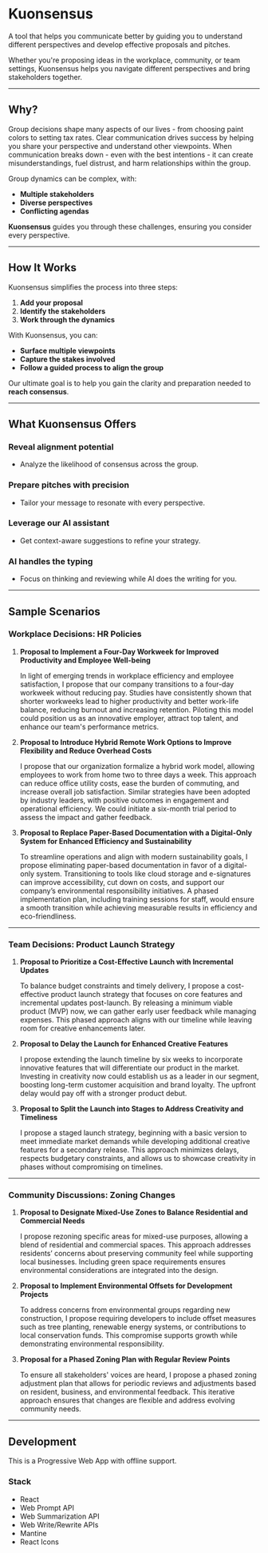 # Kuonsensus

A tool that helps you communicate better by guiding you to understand different perspectives and develop effective proposals and pitches.

Whether you're proposing ideas in the workplace, community, or team settings, Kuonsensus helps you navigate different perspectives and bring stakeholders together.

---

## Why?

Group decisions shape many aspects of our lives - from choosing paint colors to setting tax rates. Clear communication drives success by helping you share your perspective and understand other viewpoints. When communication breaks down - even with the best intentions - it can create misunderstandings, fuel distrust, and harm relationships within the group.

Group dynamics can be complex, with:

- **Multiple stakeholders**
- **Diverse perspectives**
- **Conflicting agendas**

**Kuonsensus** guides you through these challenges, ensuring you consider every perspective.

---

## How It Works

Kuonsensus simplifies the process into three steps:

1. **Add your proposal**
2. **Identify the stakeholders**
3. **Work through the dynamics**

With Kuonsensus, you can:

- **Surface multiple viewpoints**
- **Capture the stakes involved**
- **Follow a guided process to align the group**

Our ultimate goal is to help you gain the clarity and preparation needed to **reach consensus**.

---

## What Kuonsensus Offers

### Reveal alignment potential

- Analyze the likelihood of consensus across the group.

### Prepare pitches with precision

- Tailor your message to resonate with every perspective.

### Leverage our AI assistant

- Get context-aware suggestions to refine your strategy.

### AI handles the typing

- Focus on thinking and reviewing while AI does the writing for you.

---

## Sample Scenarios

### Workplace Decisions: HR Policies

1. **Proposal to Implement a Four-Day Workweek for Improved Productivity and Employee Well-being**

   In light of emerging trends in workplace efficiency and employee satisfaction, I propose that our company transitions to a four-day workweek without reducing pay. Studies have consistently shown that shorter workweeks lead to higher productivity and better work-life balance, reducing burnout and increasing retention. Piloting this model could position us as an innovative employer, attract top talent, and enhance our team's performance metrics.

2. **Proposal to Introduce Hybrid Remote Work Options to Improve Flexibility and Reduce Overhead Costs**

   I propose that our organization formalize a hybrid work model, allowing employees to work from home two to three days a week. This approach can reduce office utility costs, ease the burden of commuting, and increase overall job satisfaction. Similar strategies have been adopted by industry leaders, with positive outcomes in engagement and operational efficiency. We could initiate a six-month trial period to assess the impact and gather feedback.

3. **Proposal to Replace Paper-Based Documentation with a Digital-Only System for Enhanced Efficiency and Sustainability**

   To streamline operations and align with modern sustainability goals, I propose eliminating paper-based documentation in favor of a digital-only system. Transitioning to tools like cloud storage and e-signatures can improve accessibility, cut down on costs, and support our company’s environmental responsibility initiatives. A phased implementation plan, including training sessions for staff, would ensure a smooth transition while achieving measurable results in efficiency and eco-friendliness.

---

### Team Decisions: Product Launch Strategy

1. **Proposal to Prioritize a Cost-Effective Launch with Incremental Updates**

   To balance budget constraints and timely delivery, I propose a cost-effective product launch strategy that focuses on core features and incremental updates post-launch. By releasing a minimum viable product (MVP) now, we can gather early user feedback while managing expenses. This phased approach aligns with our timeline while leaving room for creative enhancements later.

2. **Proposal to Delay the Launch for Enhanced Creative Features**

   I propose extending the launch timeline by six weeks to incorporate innovative features that will differentiate our product in the market. Investing in creativity now could establish us as a leader in our segment, boosting long-term customer acquisition and brand loyalty. The upfront delay would pay off with a stronger product debut.

3. **Proposal to Split the Launch into Stages to Address Creativity and Timeliness**

   I propose a staged launch strategy, beginning with a basic version to meet immediate market demands while developing additional creative features for a secondary release. This approach minimizes delays, respects budgetary constraints, and allows us to showcase creativity in phases without compromising on timelines.

---

### Community Discussions: Zoning Changes

1. **Proposal to Designate Mixed-Use Zones to Balance Residential and Commercial Needs**

   I propose rezoning specific areas for mixed-use purposes, allowing a blend of residential and commercial spaces. This approach addresses residents’ concerns about preserving community feel while supporting local businesses. Including green space requirements ensures environmental considerations are integrated into the design.

2. **Proposal to Implement Environmental Offsets for Development Projects**

   To address concerns from environmental groups regarding new construction, I propose requiring developers to include offset measures such as tree planting, renewable energy systems, or contributions to local conservation funds. This compromise supports growth while demonstrating environmental responsibility.

3. **Proposal for a Phased Zoning Plan with Regular Review Points**

   To ensure all stakeholders' voices are heard, I propose a phased zoning adjustment plan that allows for periodic reviews and adjustments based on resident, business, and environmental feedback. This iterative approach ensures that changes are flexible and address evolving community needs.

---

## Development

This is a Progressive Web App with offline support.

### Stack

- React
- Web Prompt API
- Web Summarization API
- Web Write/Rewrite APIs
- Mantine
- React Icons
